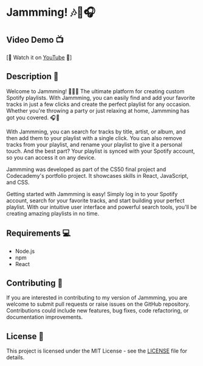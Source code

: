 # Jammming! 🎶🎵🎧

## Video Demo 📺

[🔗 Watch it on [YouTube](https://youtu.be/rh5sbvBf2fc) 🔗]

## Description 📝

Welcome to Jammming! 🎉🎊🎶 The ultimate platform for creating custom Spotify playlists. With Jammming, you can easily find and add your favorite tracks in just a few clicks and create the perfect playlist for any occasion. Whether you're throwing a party or just relaxing at home, Jammming has got you covered. 🎧🎵

With Jammming, you can search for tracks by title, artist, or album, and then add them to your playlist with a single click. You can also remove tracks from your playlist, and rename your playlist to give it a personal touch. And the best part? Your playlist is synced with your Spotify account, so you can access it on any device.

Jammming was developed as part of the CS50 final project and Codecademy's portfolio project. It showcases skills in React, JavaScript, and CSS.

Getting started with Jammming is easy! Simply log in to your Spotify account, search for your favorite tracks, and start building your perfect playlist. With our intuitive user interface and powerful search tools, you'll be creating amazing playlists in no time.

## Requirements 💻

- Node.js
- npm
- React

## Contributing 🤝

If you are interested in contributing to my version of Jammming, you are welcome to submit pull requests or raise issues on the GitHub repository. Contributions could include new features, bug fixes, code refactoring, or documentation improvements.

## License 📄

This project is licensed under the MIT License - see the [LICENSE](LICENSE) file for details.
